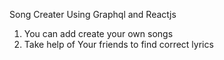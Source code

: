 Song Creater
Using Graphql and Reactjs
1. You can add create your own songs
2. Take help of Your friends to find correct lyrics
